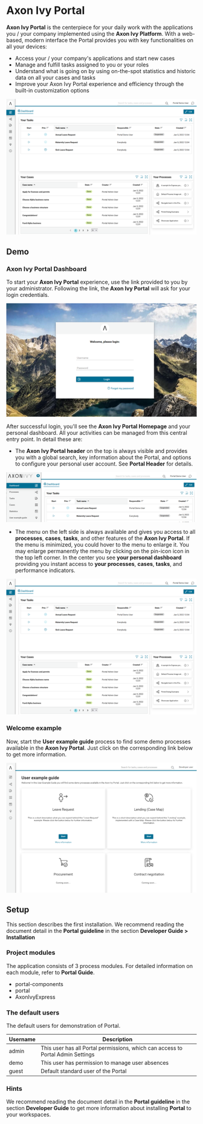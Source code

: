 # Axon Ivy Portal
**Axon Ivy Portal** is the centerpiece for your daily work with the applications you / your company implemented using the **Axon Ivy Platform**. 
With a web-based, modern interface the Portal provides you with key functionalities on all your devices:

* Access your / your company's applications and start new cases
* Manage and fulfill tasks assigned to you or your roles
* Understand what is going on by using on-the-spot statistics and historic data on all your cases and tasks
* Improve your Axon Ivy Portal experience and efficiency through the built-in customization options

![Portal](images/portal.png)



## Demo

### Axon Ivy Portal Dashboard
To start your **Axon Ivy Portal** experience, use the link provided to you by your administrator.
Following the link, the **Axon Ivy Portal** will ask for your login credentials.

![login-screen](images/login-screen.png)


After successful login, you'll see the **Axon Ivy Portal Homepage** and your personal dashboard.
All your activities can be managed from this central entry point.
In detail these are:

* The **Axon Ivy Portal header** on the top is always visible and provides you with a global search, key information about the Portal, and options to configure your personal user account.
See **Portal Header** for details.

![axon-ivy-portal-header](images/axon-ivy-portal-header.png)

* The menu on the left side is always available and gives you access to all **processes**, **cases**, **tasks**, and other features of the **Axon Ivy Portal**.
If the menu is minimized, you could hover to the menu to enlarge it.
You may enlarge permanently the menu by clicking on the pin-icon icon in the top left corner. In the center you see **your personal dashboard** providing you instant access to **your processes**, **cases**, **tasks**, and performance indicators.

![Portal](images/portal.png)

### Welcome example
Now, start the **User example guide** process to find some demo processes available in the **Axon Ivy Portal**.
Just click on the corresponding link below to get more information.

![user-example-demo](images/user-example-demo.png)



## Setup

This section describes the first installation. We recommend reading the document detail in the **Portal guideline** in the section **Developer Guide > Installation**

### Project modules

The application consists of 3 process modules. For detailed information on each module, refer to **Portal Guide**.

* portal-components
* portal
* AxonIvyExpress

### The default users

The default users for demonstration of Portal.

| Username | Description                                                                     |
| -------- | ------------------------------------------------------------------------------- |
| admin    | This user has all Portal permissions, which can access to Portal Admin Settings |
| demo     | This user has permission to manage user absences                                |
| guest    | Default standard user of the Portal                                             |


### Hints

We recommend reading the document detail in the **Portal guideline** in the section **Developer Guide** to get more information about installing **Portal** to your workspaces.
